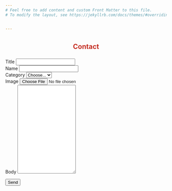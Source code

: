 ```yaml
---
# Feel free to add content and custom Front Matter to this file.
# To modify the layout, see https://jekyllrb.com/docs/themes/#overriding-theme-defaults


---
```


        
<!--Section: Contact v.2-->
<section class="mb-4">
<div class="row justify-content-center" style="margin-top: 7%;">            
            </div>
<div class="container">
    <!--Section heading-->
    <h2 style="text-align: center;color: #c53025;margin-bottom:5%">Contact</h2>
    <!--Section description-->
    <p class="text-center w-responsive mx-auto mb-5"></p>
    <div class="row justify-content-center">
        <!--Grid column-->
        <div class="col-md-9 mb-md-0 mb-5">
            <form name="contact" method="POST" data-netlify="true">
                <!--Grid row-->
                <div class="row">
                    <div class="col-md-12">
                        <div class="md-form mb-0">
                            <label for="subject" class="">Title</label>
                            <input type="text" id="title" name="title" class="form-control" required>                            
                        </div>
                    </div>
                </div>
                <!--Grid row-->
                <!--Grid row-->
                <div class="row">
                    <div class="col-md-12">
                        <div class="md-form mb-0">
                            <label for="subject" class="">Name</label>
                            <input type="text" id="name" name="name" class="form-control" required>                            
                        </div>
                    </div>
                </div>
                <!--Grid row-->
                <!--Grid row-->
                <div class="row">
                    <div class="col-md-12">
                        <div class="md-form mb-0">
                            <label for="subject" class="">Category</label>
                              <select class="form-control custom-select" id="category" name="category" required>
                              <option selected>Choose...</option>
                              <option value="1">One</option>
                              <option value="2">Two</option>
                              <option value="3">Three</option>
                             </select>     
                        </div>
                    </div>
                </div>
                <!--Grid row-->
                <div class="row">
                    <div class="col-md-12">
                        <div class="md-form mb-0">
                            <label for="subject" class="">Image</label>
                              <input type="file" id="image" name="image" class="form-control"  required />                        
                        </div>
                    </div>
                </div>                
                <!--Grid row-->
                <div class="row">
                    <!--Grid column-->
                    <div class="col-md-12">
                        <div class="md-form">
                        <label for="message">Body</label>
                            <textarea type="text" id="body" name="body" rows="18"
                                class="form-control md-textarea"></textarea>                            
                        </div>
                    </div>
                </div>
                <!--Grid row-->
                <div class="field">
                <div data-netlify-recaptcha="true">
                </div>
            </div>
            </form>
            <div class="text-center text-md-left" style="margin-top:2%">
                <button type="submit">Send</button>
            </div>
        </div>
        <!--Grid column-->
    </div>
    </div>
</section>
<!--Section: Contact v.2-->
